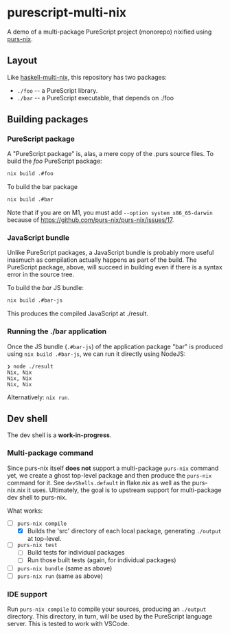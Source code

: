 # purescript-multi-nix

A demo of a multi-package PureScript project (monorepo) nixified using [purs-nix](https://github.com/purs-nix/purs-nix).

## Layout

Like [haskell-multi-nix](https://github.com/srid/haskell-multi-nix), this repository has two packages:

- `./foo` -- a PureScript library.
- `./bar` -- a PureScript executable, that depends on ./foo

## Building packages

### PureScript package 

A "PureScript package" is, alas, a mere copy of the .purs source files. To build the *foo* PureScript package:

``` sh
nix build .#foo
```

To build the bar package

```sh
nix build .#bar
```

Note that if you are on M1, you must add `--option system x86_65-darwin` because of https://github.com/purs-nix/purs-nix/issues/17.

### JavaScript bundle

Unlike PureScript packages, a JavaScript bundle is probably more useful inasmuch as compilation actually happens as part of the build. The PureScript package, above, will succeed in building even if there is a syntax error in the source tree.

To build the *bar* JS bundle:

``` sh
nix build .#bar-js
```

This produces the compiled JavaScript at ./result.

### Running the ./bar application

Once the JS bundle (`.#bar-js`) of the application package "bar" is produced using `nix build .#bar-js`, we can run it directly using NodeJS:

``` sh-session
❯ node ./result
Nix, Nix
Nix, Nix
Nix, Nix
```

Alternatively: `nix run`.


## Dev shell

The dev shell is a **work-in-progress**. 

### Multi-package command

Since purs-nix itself **does not** support a multi-package `purs-nix` command yet, we create a ghost top-level package and then produce the `purs-nix` command for it. See `devShells.default` in flake.nix as well as the purs-nix.nix it uses. Ultimately, the goal is to upstream support for multi-package dev shell to purs-nix.

What works:

- [ ] `purs-nix compile`
    - [x] Builds the 'src' directory of each local package, generating `./output` at top-level.
- [ ] `purs-nix test`
    - [ ] Build tests for individual packages
    - [ ] Run those built tests (again, for individual packages)
- [ ] `purs-nix bundle` (same as above)
- [ ] `purs-nix run` (same as above)

### IDE support

Run `purs-nix compile` to compile your sources, producing an `./output` directory. This directory, in turn, will be used by the PureScript language server. This is tested to work with VSCode.
